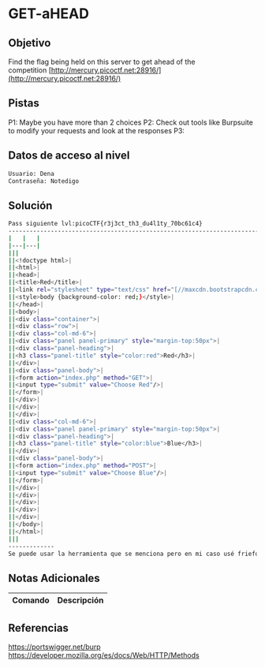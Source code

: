 # GET-aHEAD
## Objetivo
Find the flag being held on this server to get ahead of the competition [http://mercury.picoctf.net:28916/](http://mercury.picoctf.net:28916/)
## Pistas

P1: Maybe you have more than 2 choices
P2: Check out tools like Burpsuite to modify your requests and look at the responses
P3:
## Datos de acceso al nivel
```bash
Usuario: Dena
Contraseña: Notedigo
```
## Solución
```bash
Pass siguiente lvl:picoCTF{r3j3ct_th3_du4l1ty_70bc61c4}
----------------------------------------------------------------------------------------
|   |   |
|---|---|
|||
||<!doctype html>|
||<html>|
||<head>|
||<title>Red</title>|
||<link rel="stylesheet" type="text/css" href="[//maxcdn.bootstrapcdn.com/bootstrap/3.3.5/css/bootstrap.min.css](http://maxcdn.bootstrapcdn.com/bootstrap/3.3.5/css/bootstrap.min.css)">|
||<style>body {background-color: red;}</style>|
||</head>|
||<body>|
||<div class="container">|
||<div class="row">|
||<div class="col-md-6">|
||<div class="panel panel-primary" style="margin-top:50px">|
||<div class="panel-heading">|
||<h3 class="panel-title" style="color:red">Red</h3>|
||</div>|
||<div class="panel-body">|
||<form action="index.php" method="GET">|
||<input type="submit" value="Choose Red"/>|
||</form>|
||</div>|
||</div>|
||</div>|
||<div class="col-md-6">|
||<div class="panel panel-primary" style="margin-top:50px">|
||<div class="panel-heading">|
||<h3 class="panel-title" style="color:blue">Blue</h3>|
||</div>|
||<div class="panel-body">|
||<form action="index.php" method="POST">|
||<input type="submit" value="Choose Blue"/>|
||</form>|
||</div>|
||</div>|
||</div>|
||</div>|
||</div>|
||</body>|
||</html>|
|||
-------------
Se puede usar la herramienta que se menciona pero en mi caso usé friefox que permite hacer el reenvio del formulario cambiando el "GET" de la opcion "Red" por "HEAD" lo que nos devuelve en el apartado de "Encabezados de respuesta" la flag
```
## Notas Adicionales

| Comando  | Descripción | 
|------------|--------------|

## Referencias 
https://portswigger.net/burp
https://developer.mozilla.org/es/docs/Web/HTTP/Methods